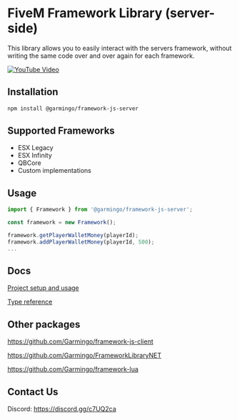 # FiveM Framework Library (server-side)
This library allows you to easily interact with the servers framework, without writing the same code over and over again for each framework.

[![YouTube Video](https://img.youtube.com/vi/jGhmhYDtU8g/0.jpg)](https://www.youtube.com/watch?v=jGhmhYDtU8g)

## Installation

```bash
npm install @garmingo/framework-js-server
```

## Supported Frameworks
 * ESX Legacy
 * ESX Infinity
 * QBCore
 * Custom implementations

## Usage
```typescript
import { Framework } from '@garmingo/framework-js-server';

const framework = new Framework();

framework.getPlayerWalletMoney(playerId);
framework.addPlayerWalletMoney(playerId, 500);
...
```

## Docs
[Project setup and usage](https://docs.garmingo.com/purchase-and-installation/frameworks)

[Type reference](https://tsdocs.dev/docs/@garmingo/framework-js-server/)

## Other packages
https://github.com/Garmingo/framework-js-client

https://github.com/Garmingo/FrameworkLibraryNET

https://github.com/Garmingo/framework-lua

## Contact Us
Discord: https://discord.gg/c7UQ2ca
